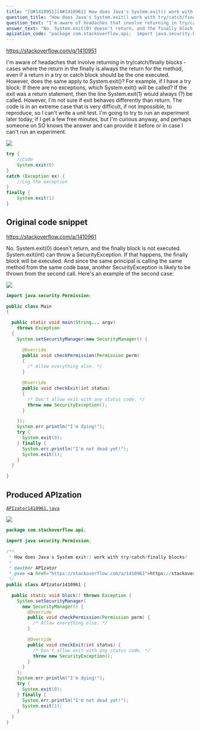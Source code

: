 ```yaml
---
title: "[Q#1410951][A#1410961] How does Java's System.exit() work with try/catch/finally blocks?"
question_title: "How does Java's System.exit() work with try/catch/finally blocks?"
question_text: "I'm aware of headaches that involve returning in try/catch/finally blocks - cases where the return in the finally is always the return for the method, even if a return in a try or catch block should be the one executed. However, does the same apply to System.exit()? For example, if I have a try block: If there are no exceptions, which System.exit() will be called? If the exit was a return statement, then the line System.exit(1) would always (?) be called. However, I'm not sure if exit behaves differently than return. The code is in an extreme case that is very difficult, if not impossible, to reproduce, so I can't write a unit test. I'm going to try to run an experiment later today, if I get a few free minutes, but I'm curious anyway, and perhaps someone on SO knows the answer and can provide it before or in case I can't run an experiment."
answer_text: "No. System.exit(0) doesn't return, and the finally block is not executed. System.exit(int) can throw a SecurityException. If that happens, the finally block will be executed. And since the same principal is calling the same method from the same code base, another SecurityException is likely to be thrown from the second call. Here's an example of the second case:"
apization_code: "package com.stackoverflow.api;  import java.security.Permission;  /**  * How does Java's System.exit() work with try/catch/finally blocks?  *  * @author APIzator  * @see <a href=\"https://stackoverflow.com/a/1410961\">https://stackoverflow.com/a/1410961</a>  */ public class APIzator1410961 {    public static void block() throws Exception {     System.setSecurityManager(       new SecurityManager() {         @Override         public void checkPermission(Permission perm) {           /* Allow everything else. */         }          @Override         public void checkExit(int status) {           /* Don't allow exit with any status code. */           throw new SecurityException();         }       }     );     System.err.println(\"I'm dying!\");     try {       System.exit(0);     } finally {       System.err.println(\"I'm not dead yet!\");       System.exit(1);     }   } }"
---
```


https://stackoverflow.com/q/1410951

I&#x27;m aware of headaches that involve returning in try/catch/finally blocks - cases where the return in the finally is always the return for the method, even if a return in a try or catch block should be the one executed.
However, does the same apply to System.exit()? For example, if I have a try block:
If there are no exceptions, which System.exit() will be called? If the exit was a return statement, then the line System.exit(1) would always (?) be called. However, I&#x27;m not sure if exit behaves differently than return.
The code is in an extreme case that is very difficult, if not impossible, to reproduce, so I can&#x27;t write a unit test. I&#x27;m going to try to run an experiment later today, if I get a few free minutes, but I&#x27;m curious anyway, and perhaps someone on SO knows the answer and can provide it before or in case I can&#x27;t run an experiment.


<div class="code-logo"><img src="/stackoverflow.png" /></div>

```java
try {
    //Code
    System.exit(0)
}
catch (Exception ex) {
    //Log the exception
}
finally {
    System.exit(1)
}
```


## Original code snippet

https://stackoverflow.com/a/1410961

No. System.exit(0) doesn&#x27;t return, and the finally block is not executed.
System.exit(int) can throw a SecurityException. If that happens, the finally block will be executed. And since the same principal is calling the same method from the same code base, another SecurityException is likely to be thrown from the second call.
Here&#x27;s an example of the second case:

<div class="code-logo"><img src="/stackoverflow.png" /></div>

```java
import java.security.Permission;

public class Main
{

  public static void main(String... argv)
    throws Exception
  {
    System.setSecurityManager(new SecurityManager() {

      @Override
      public void checkPermission(Permission perm)
      {
        /* Allow everything else. */
      }

      @Override
      public void checkExit(int status)
      {
        /* Don't allow exit with any status code. */
        throw new SecurityException();
      }

    });
    System.err.println("I'm dying!");
    try {
      System.exit(0);
    } finally {
      System.err.println("I'm not dead yet!");
      System.exit(1);
    }
  }

}
```

## Produced APIzation

[`APIzator1410961.java`](https://github.com/pasqualesalza/apization/raw/main/data/search/APIzator1410961.java)

<div class="code-logo"><img src="/apizator.png" /></div>

```java
package com.stackoverflow.api;

import java.security.Permission;

/**
 * How does Java's System.exit() work with try/catch/finally blocks?
 *
 * @author APIzator
 * @see <a href="https://stackoverflow.com/a/1410961">https://stackoverflow.com/a/1410961</a>
 */
public class APIzator1410961 {

  public static void block() throws Exception {
    System.setSecurityManager(
      new SecurityManager() {
        @Override
        public void checkPermission(Permission perm) {
          /* Allow everything else. */
        }

        @Override
        public void checkExit(int status) {
          /* Don't allow exit with any status code. */
          throw new SecurityException();
        }
      }
    );
    System.err.println("I'm dying!");
    try {
      System.exit(0);
    } finally {
      System.err.println("I'm not dead yet!");
      System.exit(1);
    }
  }
}

```